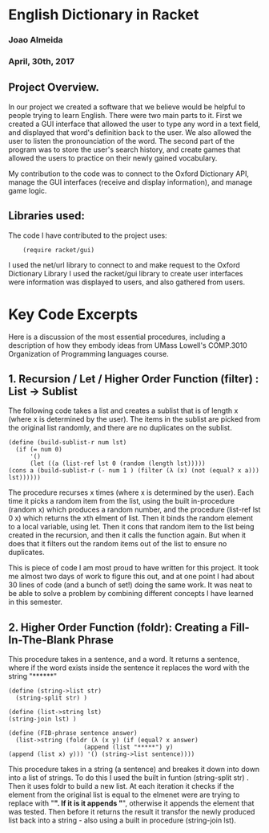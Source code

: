 # English Dictionary in Racket
### Joao Almeida
### April, 30th, 2017

## Project Overview.

In our project we created a software that we believe would be helpful to people trying to learn English. There were two main parts to it. First we created a GUI interface that allowed the user to type any word in a text field, and displayed that word's definition back to the user. We also allowed the user to listen the pronounciation of the word. The second part of the program was to store the user's search history, and create games that allowed the users to practice on their newly gained vocabulary.

My contribution to the code was to connect to the Oxford Dictionary API, manage the GUI interfaces (receive and display information), and manage game logic. 

## Libraries used:

The code I have contributed to the project uses:

``` (rquire net/url) 
    (require racket/gui)
```

I used the net/url library to connect to and make request to the Oxford Dictionary Library
I used the racket/gui library to create user interfaces were information was displayed to users, and also gathered from users. 

# Key Code Excerpts

Here is a discussion of the most essential procedures, including a description of how they embody ideas from UMass Lowell's COMP.3010 Organization of Programming languages course.

## 1. Recursion / Let / Higher Order Function (filter) : List -> Sublist

The following code takes a list and creates a sublist that is of length x (where x is determined by the user). The items in the sublist are picked from the original list randomly, and there are no duplicates on the sublist.

```
(define (build-sublist-r num lst)
  (if (= num 0)
      '()
      (let ((a (list-ref lst 0 (random (length lst))))) 
(cons a (build-sublist-r (- num 1 ) (filter (λ (x) (not (equal? x a))) lst))))))
```
The procedure recurses x times (where x is determined by the user). Each time it picks a random item from the list, using the built in-procedure (random x) which produces a random number, and the procedure (list-ref lst 0 x) which returns the xth elment of  list. Then it binds the random element to a local variable, using let. Then it cons that random item to the list being created in the recursion, and then it calls the function again. But when it does that it filters out the random items out of the list to ensure no duplicates. 

This is piece of code I am most proud to have written for this project. It took me almost two days of work to figure this out, and at one point I had about 30 lines of code (and a bunch of set!) doing the same work. It was neat to be able to solve a problem by combining different concepts I have learned in this semester. 

## 2. Higher Order Function (foldr): Creating a Fill-In-The-Blank Phrase

This procedure takes in a sentence, and a word. It returns a sentence, where if the word exists inside the sentence it replaces the word with the string "******"

```
(define (string->list str)
  (string-split str) )
 
(define (list->string lst)
(string-join lst) )

(define (FIB-phrase sentence answer)
  (list->string (foldr (λ (x y) (if (equal? x answer)
                     (append (list "*****") y)
(append (list x) y))) '() (string->list sentence))))
```

This procedure takes in a string (a sentence) and breakes it down into down into a list of strings. To do this I used the built in funtion (string-split str) . Then it uses foldr to build a new list. At each iteration it checks if the element from the original list is equal to the elmenet were are trying to replace with "******". If it is it appends "******", otherwise it appends the element that was tested. Then before it returns the result it transfor the newly produced list back into a string - also using a built in procedure (string-join lst).


